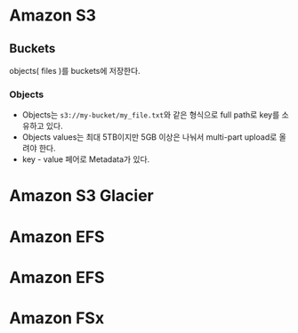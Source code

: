 # Amazon S3

## Buckets
objects( files )를 buckets에 저장한다.

### Objects
- Objects는 `s3://my-bucket/my_file.txt`와 같은 형식으로 full path로 key를 소유하고 있다. 
- Objects values는 최대 5TB이지만 5GB 이상은 나눠서 multi-part upload로 올려야 한다.
- key - value 페어로 Metadata가 있다.

# Amazon S3 Glacier

# Amazon EFS

# Amazon EFS

# Amazon FSx
